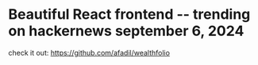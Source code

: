 # Beautiful React frontend -- trending on hackernews september 6, 2024

check it out: https://github.com/afadil/wealthfolio
